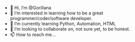 - 👋 Hi, I’m @Gorillana
- 👀 I’m interested in learning how to be a great programmer/coder/software developer.
- 🌱 I’m currently learning Python, Automation, HTML
- 💞️ I’m looking to collaborate on, not sure yet, to be honest.
- 📫 How to reach me...

<!---
Gorillana/Gorillana is a ✨ special ✨ repository because its `README.md` (this file) appears on your GitHub profile.
You can click the Preview link to take a look at your changes.
--->
